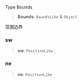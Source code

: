  Type Bounds

> **Bounds**: `BoundsLike` & `Object`

范围边界

### sw

> **sw**: `PositionLike`

### ne

> **ne**: `PositionLike`
